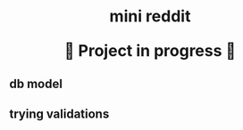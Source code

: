 <h1 align="center">
mini reddit
  
:construction: Project in progress :construction:
</h1>

<h2 align="left">
db model
</h2>

<h2 align="left">
trying validations
</h2>


